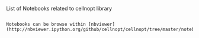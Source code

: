 List of Notebooks related to cellnopt library
~~~~~~~~~~~~~~~~~~~~~~~~~~~~~~~~~~~~~~~~~~~~~~~~~~~~~~~~~

Notebooks can be browse within [nbviewer](http://nbviewer.ipython.org/github/cellnopt/cellnopt/tree/master/notebooks/).

